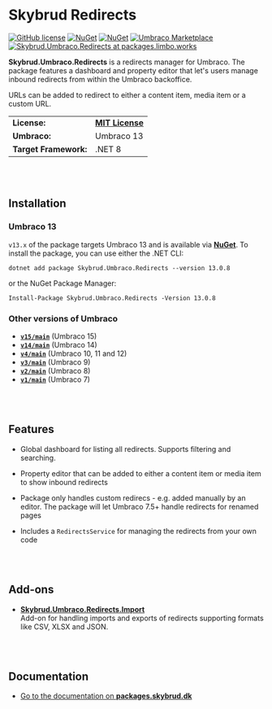 # Skybrud Redirects

[![GitHub license](https://img.shields.io/badge/license-MIT-blue.svg)](https://github.com/skybrud/Skybrud.Umbraco.Redirects/blob/v13/main/LICENSE.md)
[![NuGet](https://img.shields.io/nuget/v/Skybrud.Umbraco.Redirects.svg)](https://www.nuget.org/packages/Skybrud.Umbraco.Redirects)
[![NuGet](https://img.shields.io/nuget/dt/Skybrud.Umbraco.Redirects.svg)](https://www.nuget.org/packages/Skybrud.Umbraco.Redirects)
[![Umbraco Marketplace](https://img.shields.io/badge/umbraco-marketplace-%233544B1)](https://marketplace.umbraco.com/package/skybrud.umbraco.redirects)
[![Skybrud.Umbraco.Redirects at packages.limbo.works](https://img.shields.io/badge/limbo-packages-blue)](https://packages.limbo.works/skybrud.umbraco.redirects/)

**Skybrud.Umbraco.Redirects** is a redirects manager for Umbraco. The package features a dashboard and property editor that let's users manage inbound redirects from within the Umbraco backoffice.

URLs can be added to redirect to either a content item, media item or a custom URL.

<table>
  <tr>
    <td><strong>License:</strong></td>
    <td><a href="https://github.com/skybrud/Skybrud.Umbraco.Redirects/blob/v13/main/LICENSE.md"><strong>MIT License</strong></a></td>
  </tr>
  <tr>
    <td><strong>Umbraco:</strong></td>
    <td>
      Umbraco 13
    </td>
  </tr>
  <tr>
    <td><strong>Target Framework:</strong></td>
    <td>
      .NET 8
    </td>
  </tr>
</table>





<br /><br />

## Installation

### Umbraco 13

`v13.x` of the package targets Umbraco 13 and is available via [**NuGet**](https://www.nuget.org/packages/Skybrud.Umbraco.Redirects/13.0.8). To install the package, you can use either the .NET CLI:

```
dotnet add package Skybrud.Umbraco.Redirects --version 13.0.8
```

or the NuGet Package Manager:

```
Install-Package Skybrud.Umbraco.Redirects -Version 13.0.8
```

### Other versions of Umbraco

- [**`v15/main`**](https://github.com/skybrud/Skybrud.Umbraco.Redirects/tree/v3/main) (Umbraco 15)
- [**`v14/main`**](https://github.com/skybrud/Skybrud.Umbraco.Redirects/tree/v3/main) (Umbraco 14)
- [**`v4/main`**](https://github.com/skybrud/Skybrud.Umbraco.Redirects/tree/v4/main) (Umbraco 10, 11 and 12)
- [**`v3/main`**](https://github.com/skybrud/Skybrud.Umbraco.Redirects/tree/v3/main) (Umbraco 9)
- [**`v2/main`**](https://github.com/skybrud/Skybrud.Umbraco.Redirects/tree/v2/main) (Umbraco 8)
- [**`v1/main`**](https://github.com/skybrud/Skybrud.Umbraco.Redirects/tree/v1/main) (Umbraco 7)




<br /><br />

## Features

- Global dashboard for listing all redirects. Supports filtering and searching.

- Property editor that can be added to either a content item or media item to show inbound redirects

- Package only handles custom redirecs - e.g. added manually by an editor. The package will let Umbraco 7.5+ handle redirects for renamed pages

- Includes a `RedirectsService` for managing the redirects from your own code

[NuGetPackage]: https://www.nuget.org/packages/Skybrud.Umbraco.Redirects
[GitHubRelease]: https://github.com/skybrud/Skybrud.Umbraco.Redirects/releases




<br /><br />

## Add-ons

- [**Skybrud.Umbraco.Redirects.Import**](https://github.com/skybrud/Skybrud.Umbraco.Redirects.Import)  
Add-on for handling imports and exports of redirects supporting formats like CSV, XLSX and JSON.





<br /><br />

## Documentation

- [Go to the documentation on **packages.skybrud.dk**](https://packages.skybrud.dk/skybrud.umbraco.redirects/docs/v4/)
